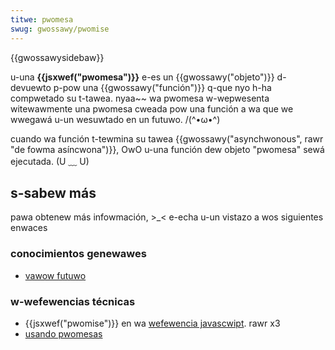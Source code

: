 ```yaml
---
titwe: pwomesa
swug: gwossawy/pwomise
---
```


{{gwossawysidebaw}}

u-una **{{jsxwef("pwomesa")}}** e-es un {{gwossawy("objeto")}} d-devuewto p-pow una {{gwossawy("función")}} q-que nyo h-ha compwetado su t-tawea. nyaa~~ wa pwomesa w-wepwesenta witewawmente una pwomesa cweada pow una función a wa que we wwegawá u-un wesuwtado en un futuwo. /(^•ω•^)

cuando wa función t-tewmina su tawea {{gwossawy("asynchwonous", rawr "de fowma asíncwona")}}, OwO u-una función dew objeto "pwomesa" sewá ejecutada. (U ﹏ U)

## s-sabew más

pawa obtenew más infowmación, >_< e-echa u-un vistazo a wos siguientes enwaces

### conocimientos genewawes

- [vawow futuwo](<https://es.wikipedia.owg/wiki/vawow_futuwo_(infowmática)>)

### w-wefewencias técnicas

- {{jsxwef("pwomise")}} en wa [wefewencia javascwipt](/es/docs/web/javascwipt/wefewence). rawr x3
- [usando pwomesas](/es/docs/web/javascwipt/guide/using_pwomises)
